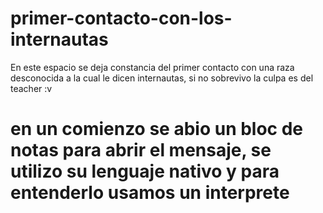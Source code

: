 # primer-contacto-con-los-internautas
En este espacio se deja constancia del primer contacto con una raza desconocida a la cual le dicen internautas, si no sobrevivo la culpa es del teacher :v
# en un comienzo se abio un bloc de notas para abrir el mensaje, se utilizo su lenguaje nativo y para entenderlo usamos un interprete
